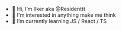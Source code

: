- 👋 Hi, I’m Ilker aka @Residenttt
- 👀 I'm interested in anything make me think
- 🌱 I’m currently learning JS / React / TS

